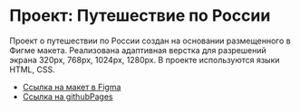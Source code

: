 # Проект: Путешествие по России

Проект о путешествии по России создан на основании размещенного в Фигме макета.
Реализована адаптивная верстка для разрешений экрана 320px, 768px, 1024px, 1280px.
В проекте используются языки HTML, CSS.

* [Ссылка на макет в Figma](https://www.figma.com/file/5S2WSbEFL6awjVWJ0NWL8Q/Sprint-3_-Russia-_-desktop-mobile?node-id=28503%3A0)
* [Ссылка на githubPages](https://bigwhitemouse.github.io/russian-travel/Index.html)

